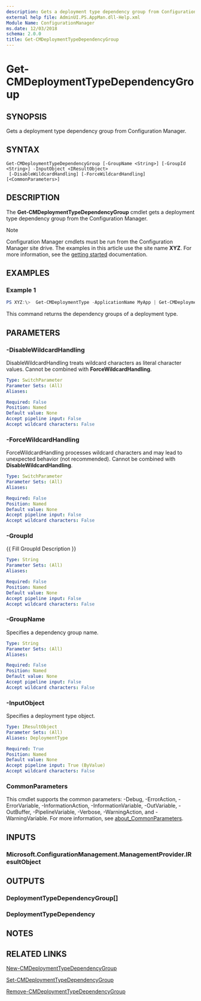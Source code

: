 ```yaml
---
description: Gets a deployment type dependency group from Configuration Manager.
external help file: AdminUI.PS.AppMan.dll-Help.xml
Module Name: ConfigurationManager
ms.date: 12/03/2018
schema: 2.0.0
title: Get-CMDeploymentTypeDependencyGroup
---
```


# Get-CMDeploymentTypeDependencyGroup

## SYNOPSIS

Gets a deployment type dependency group from Configuration Manager.

## SYNTAX

```
Get-CMDeploymentTypeDependencyGroup [-GroupName <String>] [-GroupId <String>] -InputObject <IResultObject>
 [-DisableWildcardHandling] [-ForceWildcardHandling] [<CommonParameters>]
```

## DESCRIPTION

The **Get-CMDeploymentTypeDependencyGroup** cmdlet gets a deployment type dependency group from the Configuration Manager.

> [!NOTE]
> Configuration Manager cmdlets must be run from the Configuration Manager site drive.
> The examples in this article use the site name **XYZ**. For more information, see the
> [getting started](/powershell/sccm/overview) documentation.

## EXAMPLES

### Example 1

```powershell
PS XYZ:\>  Get-CMDeploymentType -ApplicationName MyApp | Get-CMDeploymentTypeDependencyGroup
```

This command returns the dependency groups of a deployment type.

## PARAMETERS

### -DisableWildcardHandling

DisableWildcardHandling treats wildcard characters as literal character values. Cannot be combined with **ForceWildcardHandling**.

```yaml
Type: SwitchParameter
Parameter Sets: (All)
Aliases:

Required: False
Position: Named
Default value: None
Accept pipeline input: False
Accept wildcard characters: False
```

### -ForceWildcardHandling

ForceWildcardHandling processes wildcard characters and may lead to unexpected behavior (not recommended). Cannot be combined with **DisableWildcardHandling**.

```yaml
Type: SwitchParameter
Parameter Sets: (All)
Aliases:

Required: False
Position: Named
Default value: None
Accept pipeline input: False
Accept wildcard characters: False
```

### -GroupId
{{ Fill GroupId Description }}

```yaml
Type: String
Parameter Sets: (All)
Aliases:

Required: False
Position: Named
Default value: None
Accept pipeline input: False
Accept wildcard characters: False
```

### -GroupName

Specifies a dependency group name.

```yaml
Type: String
Parameter Sets: (All)
Aliases:

Required: False
Position: Named
Default value: None
Accept pipeline input: False
Accept wildcard characters: False
```

### -InputObject

Specifies a deployment type object.

```yaml
Type: IResultObject
Parameter Sets: (All)
Aliases: DeploymentType

Required: True
Position: Named
Default value: None
Accept pipeline input: True (ByValue)
Accept wildcard characters: False
```

### CommonParameters
This cmdlet supports the common parameters: -Debug, -ErrorAction, -ErrorVariable, -InformationAction, -InformationVariable, -OutVariable, -OutBuffer, -PipelineVariable, -Verbose, -WarningAction, and -WarningVariable. For more information, see [about_CommonParameters](http://go.microsoft.com/fwlink/?LinkID=113216).

## INPUTS

### Microsoft.ConfigurationManagement.ManagementProvider.IResultObject

## OUTPUTS

### DeploymentTypeDependencyGroup[]

### DeploymentTypeDependency

## NOTES

## RELATED LINKS

[New-CMDeploymentTypeDependencyGroup](./New-CMDeploymentTypeDependencyGroup.md)

[Set-CMDeploymentTypeDependencyGroup](./Set-CMDeploymentTypeDependencyGroup.md)

[Remove-CMDeploymentTypeDependencyGroup](./Remove-CMDeploymentTypeDependencyGroup.md)
